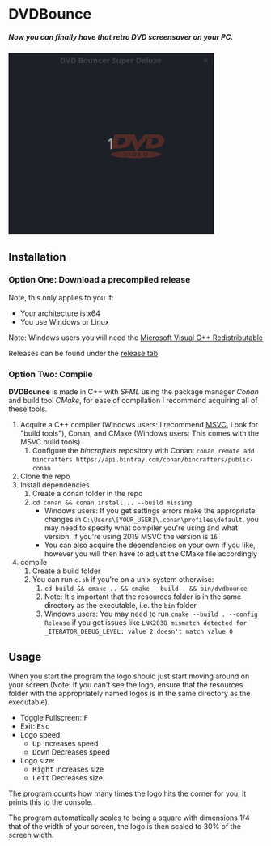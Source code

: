# DVDBounce

##### Now you can finally have that retro DVD screensaver on your PC.

![](videos/video.gif)

## Installation

### Option One: Download a precompiled release
Note, this only applies to you if:
- Your architecture is x64
- You use Windows or Linux

Note: Windows users you will need the [Microsoft Visual C++ Redistributable](https://support.microsoft.com/en-ca/help/2977003/the-latest-supported-visual-c-downloads)

Releases can be found under the [release tab](https://github.com/George-lewis/DVDBounce/releases)

### Option Two: Compile

**DVDBounce** is made in C++ with *SFML* using the package manager *Conan* and build tool *CMake*, for ease of compilation I recommend acquiring all of these tools.

1. Acquire a C++ compiler (Windows users: I recommend [MSVC](https://visualstudio.microsoft.com/downloads/), Look for "build tools"), Conan, and CMake (Windows users: This comes with the MSVC build tools)
   1. Configure the *bincrafters* repository with Conan: `conan remote add bincrafters https://api.bintray.com/conan/bincrafters/public-conan`
2. Clone the repo
3. Install dependencies
   1. Create a conan folder in the repo
   2. `cd conan && conan install .. --build missing`
      - Windows users: If you get settings errors make the appropriate changes in `C:\Users\[YOUR_USER]\.conan\profiles\default`, you may need to specify what compiler you're using and what version. If you're using 2019 MSVC the version is `16`
      - You can also acquire the dependencies on your own if you like, however you will then have to adjust the CMake file accordingly
4. compile
   1. Create a build folder
   2. You can run `c.sh` if you're on a unix system otherwise:
      1. `cd build && cmake .. && cmake --build . && bin/dvdbounce`
      2. Note: It's important that the resources folder is in the same directory as the executable, i.e. the `bin` folder
      3. Windows users: You may need to run `cmake --build . --config Release` if you get issues like `LNK2038 mismatch detected for _ITERATOR_DEBUG_LEVEL: value 2 doesn't match value 0`

## Usage

When you start the program the logo should just start moving around on your screen (Note: If you can't see the logo, ensure that the resources folder with the appropriately named logos is in the same directory as the executable).

- Toggle Fullscreen: <kbd>F</kbd>
- Exit: <kbd>Esc</kbd>
- Logo speed:
  - <kbd>Up</kbd> Increases speed
  - <kbd>Down</kbd> Decreases speed
- Logo size:
  - <kbd>Right</kbd> Increases size
  - <kbd>Left</kbd> Decreases size

The program counts how many times the logo hits the corner for you, it prints this to the console.

The program automatically scales to being a square with dimensions 1/4 that of the width of your screen, the logo is then scaled to 30% of the screen width.